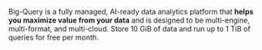 
Big-Query is a fully managed, AI-ready data analytics platform that **helps you maximize value from your data** and is designed to be multi-engine, multi-format, and multi-cloud. Store 10 GiB of data and run up to 1 TiB of queries for free per month.

